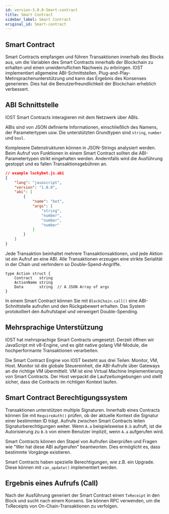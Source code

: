 ```yaml
---
id: version-3.0.0-Smart-contract
title: Smart Contract
sidebar_label: Smart Contract
original_id: Smart-contract
---
```


## Smart Contract

Smart Contracts empfangen und führen Transaktionen innerhalb des Blocks aus, um die Variablen des Smart Contracts innerhalb der Blockchain zu erhalten und einen unwiderruflichen Nachweis zu erbringen. IOST implementiert allgemeine ABI-Schnittstellen, Plug-and-Play-Mehrsprachenunterstützung und kann das Ergebnis des Konsenses generieren. Dies hat die Benutzerfreundlichkeit der Blockchain erheblich verbessert.


## ABI Schnittstelle

IOST Smart Contracts interagieren mit dem Netzwerk über ABIs.

ABIs sind von JSON definierte Informationen, einschließlich des Namens, der Parametertypen usw. Die unterstützten Grundtypen sind `string`, `number` und `bool`.

Komplexere Datenstrukturen können in JSON-Strings analysiert werden. Beim Aufruf von Funktionen in einem Smart Contract sollten die ABI-Parametertypen strikt eingehalten werden. Andernfalls wird die Ausführung gestoppt und es fallen Transaktionsgebühren an.

```json
// example luckybet.js.abi
{
    "lang": "javascript",
    "version": "1.0.0",
    "abi": [
        {
            "name": "bet",
            "args": [
                "string",
                "number",
                "number",
                "number"
            ]
        }
    ]
}
```
Jede Transaktion beinhaltet mehrere Transaktionsaktionen, und jede Aktion ist ein Aufruf an eine ABI. Alle Transaktionen erzeugen eine strikte Serialität in der Chain und verhindern so Double-Spend-Angriffe.
```golang
type Action struct {
	Contract   string  
	ActionName string
	Data       string  // A JSON Array of args
}
```
In einem Smart Contract können Sie mit `BlockChain.call()` eine ABI-Schnittstelle aufrufen und den Rückgabewert erhalten. Das System protokolliert den Aufrufstapel und verweigert Double-Spending.


## Mehrsprachige Unterstützung

IOST hat mehrsprachige Smart Contracts umgesetzt. Derzeit öffnen wir JavaScript mit v8-Engine, und es gibt native golang VM-Module, die hochperformante Transaktionen verarbeiten.

Die Smart Contract Engine von IOST besteht aus drei Teilen: Monitor, VM, Host. Monitor ist die globale Steuereinheit, die ABI-Aufrufe über Gateways an die richtige VM übermittelt. VM ist eine Virtual Machine Implementierung von Smart Contracts. Der Host verpackt die Laufzeitumgebungen und stellt sicher, dass die Contracts im richtigen Kontext laufen.


## Smart Contract Berechtigungssystem

Transaktionen unterstützen multiple Signaturen. Innerhalb eines Contracts können Sie mit `RequireAuth()` prüfen, ob der aktuelle Kontext die Signatur einer bestimmten ID trägt. Aufrufe zwischen Smart Contracts leiten Signaturberechtigungen weiter. Wenn `A.a` beispielsweise `B.b` aufruft, ist die Autorisierung zu `B.b` von einem Benutzer implizit, wenn `A.a` aufgerufen wird.

Smart Contracts können den Stapel von Aufrufen überprüfen und Fragen wie "Wer hat diese ABI aufgerufen" beantworten. Dies ermöglicht es, dass bestimmte Vorgänge existieren.

Smart Contracts haben spezielle Berechtigungen, wie z.B. ein Upgrade. Diese können mit `can_update()` implementiert werden.


## Ergebnis eines Aufrufs (Call)

Nach der Ausführung generiert der Smart Contract einen `TxReceipt` in den Block und sucht nach einem Konsens. Sie können RPC verwenden, um die TxReceipts von On-Chain-Transaktionen zu verfolgen.


